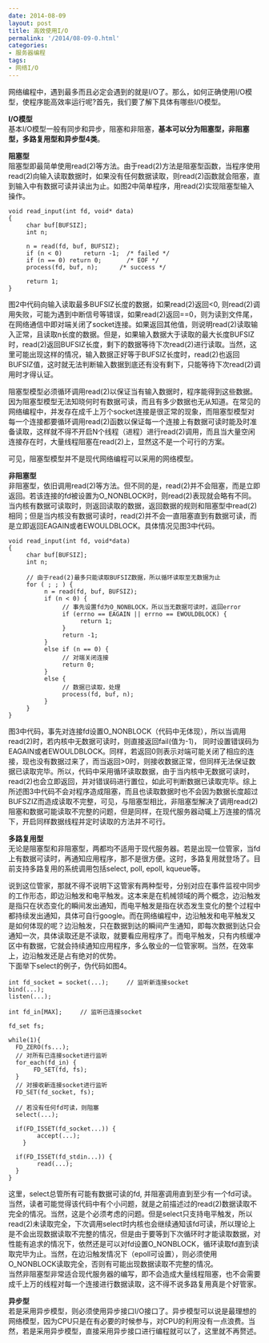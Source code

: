 ```yaml
---
date: 2014-08-09
layout: post
title: 高效使用I/O
permalink: '/2014/08-09-0.html'
categories:
- 服务器编程
tags:
- 网络I/O
---
```



网络编程中，遇到最多而且必定会遇到的就是I/O了。那么，如何正确使用I/O模型，使程序能高效率运行呢?首先，我们要了解下具体有哪些I/O模型。

**I/O模型**  
基本I/O模型一般有同步和异步，阻塞和非阻塞，**基本可以分为阻塞型，非阻塞型，多路复用型和异步型4类**。

**阻塞型**  
阻塞型即最简单使用read(2)等方法。由于read(2)方法是阻塞型函数，当程序使用read(2)向输入读取数据时，如果没有任何数据读取，则read(2)函数就会阻塞，直到输入中有数据可读并读出为止。如图2中简单程序，用read(2)实现阻塞型输入操作。

	void read_input(int fd, void* data)
	{
	     char buf[BUFSIZ];
	     int n;
	 
	     n = read(fd, buf, BUFSIZ);
	     if (n < 0)      return -1;  /* failed */
	     if (n == 0) return 0;       /* EOF */
	     process(fd, buf, n);      /* success */
	 
	     return 1;
	}

图2中代码向输入读取最多BUFSIZ长度的数据，如果read(2)返回<0, 则read(2)调用失败，可能为遇到中断信号等错误，如果read(2)返回==0，则为读到文件尾，在网络通信中即对端关闭了socket连接。如果返回其他值，则说明read(2)读取输入正常，且读取n长度的数据。但是，如果输入数据大于读取的最大长度BUFSIZ时，read(2)返回BUFSIZ长度，剩下的数据等待下次read(2)进行读取。当然，这里可能出现这样的情况，输入数据正好等于BUFSIZ长度时，read(2)也返回BUFSIZ值，这时就无法判断输入数据到底还有没有剩下，只能等待下次read(2)调用时才得认证。

阻塞型模型必须循环调用read(2)以保证当有输入数据时，程序能得到这些数据。因为阻塞型模型无法知晓何时有数据可读，而且有多少数据也无从知道。在常见的网络编程中，并发存在成千上万个socket连接是很正常的现象，而阻塞型模型对每一个连接都要循环调用read(2)函数以保证每一个连接上有数据可读时能及时准备读取，这样就不得不开启N个线程（进程）进行read(2)调用，而且当大量空闲连接存在时，大量线程阻塞在read(2)上，显然这不是一个可行的方案。

可见，阻塞型模型并不是现代网络编程可以采用的网络模型。

**非阻塞型**  
非阻塞型，依旧调用read(2)等方法。但不同的是，read(2)并不会阻塞，而是立即返回。若该连接的fd被设置为O_NONBLOCK时，则read(2)表现就会略有不同。当内核有数据可读取时，则返回读取的数据，返回数据的规则和阻塞型中read(2)相同；但是当内核没有数据可读时，read(2)并不会一直阻塞直到有数据可读，而是立即返回EAGAIN或者EWOULDBLOCK。具体情况见图3中代码。

	void read_input(int fd, void*data)
	{
	     char buf[BUFSIZ];
	     int n;
	 
	     // 由于read(2)最多只能读取BUFSIZ数据，所以循环读取至无数据为止
	     for ( ; ; ) {
	          n = read(fd, buf, BUFSIZ);
	          if (n < 0) {
	               // 事先设置fd为O_NONBLOCK，所以当无数据可读时，返回error
	               if (errno == EAGAIN || errno == EWOULDBLOCK) {
	                    return 1;
	               }
	               return -1;
	          }
	          else if (n == 0) {
	               // 对端关闭连接
	               return 0;
	          }
	          else {
	               // 数据已读取，处理
	               process(fd, buf, n);
	          }
	     }
	}

图3中代码，事先对连接fd设置O_NONBLOCK（代码中无体现），所以当调用read(2)时，若内核中无数据可读时，则直接返回fail(值为-1)， 同时设置错误码为EAGAIN或者EWOULDBLOCK。同样，若返回0则表示对端可能关闭了相应的连接，现也没有数据过来了，而当返回>0时，则接收数据正常，但同样无法保证数据已读取完毕。所以，代码中采用循环读取数据，由于当内核中无数据可读时，read(2)也会立即返回，并对错误码进行置位，如此可判断数据已读取完毕。综上所述图3中代码不会对程序造成阻塞，而且也读取数据时也不会因为数据长度超过BUFSZIZ而造成读取不完整，可见，与阻塞型相比，非阻塞型解决了调用read(2)阻塞和数据可能读取不完整的问题，但是同样，在现代服务器动辄上万连接的情况下，开启同样数据线程并定时读取的方法并不可行。

**多路复用型**  
无论是阻塞型和非阻塞型，两都均不适用于现代服务器。若是出现一位管家，当fd上有数据可读时，再通知应用程序，那不是很方便。这时，多路复用就登场了。目前支持多路复用的系统调用包括select, poll, epoll, kqueue等。

说到这位管家，那就不得不说明下这管家有两种型号，分别对应在事件监视中同步的工作形态，即边沿触发和电平触发。这本来是在机械领域的两个概念，边沿触发是指只在状态变化的瞬间发出通知，而电平触发是指在状态发生变化的整个过程中都持续发出通知，具体可自行google。而在网络编程中，边沿触发和电平触发又是如何体现的呢？边沿触发，只在数据到达的瞬间产生通知，即每次数据到达只会通知一次，具体读取还是不读取，就要看应用程序了。而电平触发，只有内核缓冲区中有数据，它就会持续通知应用程序，多么敬业的一位管家啊。当然，在效率上，边沿触发还是占有绝对的优势。  
下面举下select的例子，伪代码如图4。

	int fd_socket = socket(...);     // 监听新连接socket
	bind(...);
	listen(...);
	 
	int fd_in[MAX];     // 监听已连接socket
	 
	fd_set fs;
	 
	while(1){
	  FD_ZERO(fs...);
	  // 对所有已连接socket进行监听
	  for_each(fd_in) {
	       FD_SET(fd, fs);
	  }
	  // 对接收新连接socket进行监听
	  FD_SET(fd_socket, fs);
	 
	  // 若没有任何fd可读，则阻塞
	  select(...);
	 
	  if(FD_ISSET(fd_socket...)) {
	        accept(...);
	    }
	 
	  if(FD_ISSET(fd_stdin...)) {
	        read(...);
	  }
	}

这里，select总管所有可能有数据可读的fd, 并阻塞调用直到至少有一个fd可读。当然，读者可能觉得该代码中有个小问题，就是之前描述过的read(2)数据读取不完全的情况。当然，这是个必须考虑的问题。但是select只支持电平触发，所以read(2)未读取完全，下次调用select时内核也会继续通知该fd可读，所以理论上是不会出现数据读取不完整的情况，但是由于要等到下次循环时才能读取数据，对性能有追求的情况下，依然还是可以对fd设置O_NONBLOCK，循环读取fd直到读取完毕为止。当然，在边沿触发情况下（epoll可设置），则必须使用O_NONBLOCK读取完全，否则有可能出现数据读取不完整的情况。  
当然非阻塞型非常适合现代服务器的编写，即不会造成大量线程阻塞，也不会需要成千上万的线程对每一个连接进行数据读取，这不得不说多路复用真是个好管家。

**异步型**  
若是采用异步模型，则必须使用异步接口I/O接口了。异步模型可以说是最理想的网络模型，因为CPU只是在有必要的时候参与，对CPU的利用没有一点浪费。当然，若是采用异步模型，直接采用异步接口进行编程就可以了，这里就不再赘述。